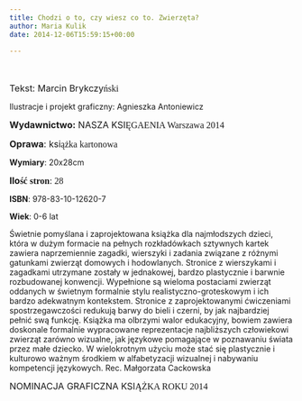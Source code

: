 ```yaml
---
title: Chodzi o to, czy wiesz co to. Zwierzęta?
author: Maria Kulik
date: 2014-12-06T15:59:15+00:00

---
```

<span style="font-size: large;"> </span>

<span style="font-size: medium;">Tekst: Marcin Brykczy</span><span style="font-family: Calibri; font-size: medium;"><span style="font-family: Calibri; font-size: medium;"><span lang="P">ński</span></span></span>

Ilustracje i projekt graficzny: Agnieszka Antoniewicz

<span style="font-size: medium;"><b>Wydawnictwo:</b> NASZA KSI</span><span style="font-family: Calibri; font-size: medium;"><span style="font-family: Calibri; font-size: medium;"><span lang="P">ĘGAENIA Warszawa 2014</span></span></span>

<span style="font-size: medium;"><b>Oprawa</b>: ksi</span><span style="font-family: Calibri; font-size: medium;"><span style="font-family: Calibri; font-size: medium;"><span lang="P">ążka kartonowa</span></span></span>

**Wymiary**: 20x28cm

**<span style="font-size: medium;">Ilo</span><span style="font-family: Calibri; font-size: medium;"><span style="font-family: Calibri; font-size: medium;"><span lang="P">ść stron</span></span></span>**<span style="font-family: Calibri; font-size: medium;"><span style="font-family: Calibri; font-size: medium;">: 28</span></span>

**ISBN**: 978-83-10-12620-7

**Wiek**: 0-6 lat

Świetnie pomyślana i zaprojektowana książka dla najmłodszych dzieci, która w dużym formacie na pełnych rozkładówkach sztywnych kartek zawiera naprzemiennie zagadki, wierszyki i zadania związane z różnymi gatunkami zwierząt domowych i hodowlanych. Stronice z wierszykami i zagadkami utrzymane zostały w jednakowej, bardzo plastycznie i barwnie rozbudowanej konwencji. Wypełnione są wieloma postaciami zwierząt oddanych w świetnym formalnie stylu realistyczno-groteskowym i ich bardzo adekwatnym kontekstem. Stronice z zaprojektowanymi ćwiczeniami spostrzegawczości redukują barwy do bieli i czerni, by jak najbardziej pełnić swą funkcję. Książka ma olbrzymi walor edukacyjny, bowiem zawiera doskonale formalnie wypracowane reprezentacje najbliższych człowiekowi zwierząt zarówno wizualne, jak językowe pomagające w poznawaniu świata przez małe dziecko. W wielokrotnym użyciu może stać się plastycznie i kulturowo ważnym środkiem w alfabetyzacji wizualnej i nabywaniu kompetencji językowych. Rec. Małgorzata Cackowska

<span style="font-size: medium;">NOMINACJA GRAFICZNA KSI</span><span style="font-family: Calibri; font-size: medium;"><span style="font-family: Calibri; font-size: medium;"><span lang="P">ĄŻKA ROKU 2014</span></span></span>
